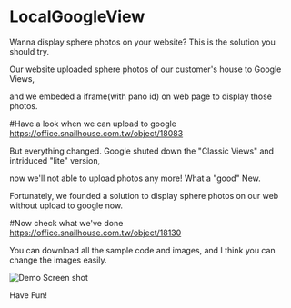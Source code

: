 # LocalGoogleView
Wanna display sphere photos on your website? This is the solution you should try.

Our website uploaded sphere photos of our customer's house to Google Views, 

and we embeded a iframe(with pano id) on web page to display those photos. 

#Have a look when we can upload to google 
https://office.snailhouse.com.tw/object/18083




But everything changed. Google shuted down the "Classic Views" and intriduced "lite" version,

now we'll not able to upload photos any more! What a "good" New.  

Fortunately, we founded a solution to display sphere photos on our web without upload to google now.

#Now check what we've done 
https://office.snailhouse.com.tw/object/18130


You can download all the sample code and images, and I think you can change the images easily.

![Demo Screen shot](https://cloud.githubusercontent.com/assets/846224/9996751/1536587c-60bb-11e5-959b-e5a790a97a9b.png)

Have Fun!




